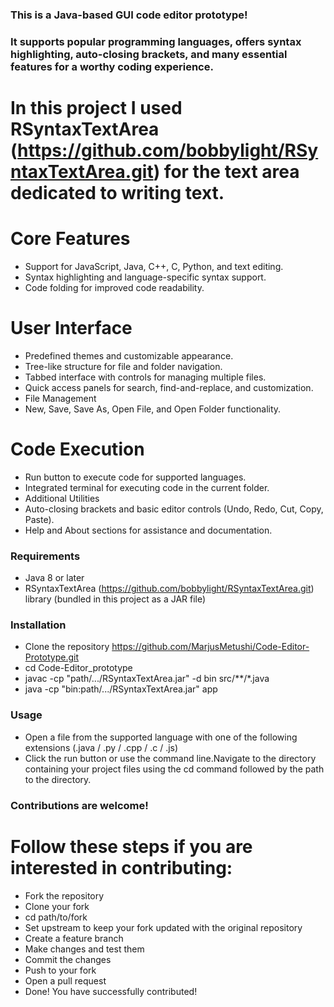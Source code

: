 ### This is a Java-based GUI code editor prototype!
### It supports popular programming languages, offers syntax highlighting, auto-closing brackets, and many essential features for a worthy coding experience.

# In this project I used RSyntaxTextArea (https://github.com/bobbylight/RSyntaxTextArea.git) for the text area dedicated to writing text.

# Core Features
  - Support for JavaScript, Java, C++, C, Python, and text editing.
  - Syntax highlighting and language-specific syntax support.
  - Code folding for improved code readability.
# User Interface
  - Predefined themes and customizable appearance.
  - Tree-like structure for file and folder navigation.
  - Tabbed interface with controls for managing multiple files.
  - Quick access panels for search, find-and-replace, and customization.
  - File Management
  - New, Save, Save As, Open File, and Open Folder functionality.
# Code Execution
  - Run button to execute code for supported languages.
  - Integrated terminal for executing code in the current folder.
  - Additional Utilities
  - Auto-closing brackets and basic editor controls (Undo, Redo, Cut, Copy, Paste).
  - Help and About sections for assistance and documentation.

### Requirements
- Java 8 or later
- RSyntaxTextArea (https://github.com/bobbylight/RSyntaxTextArea.git) library (bundled in this project as a JAR file)

### Installation
- Clone the repository https://github.com/MarjusMetushi/Code-Editor-Prototype.git
- cd Code-Editor_prototype
- javac -cp "path/.../RSyntaxTextArea.jar" -d bin src/**/*.java
- java -cp "bin:path/.../RSyntaxTextArea.jar" app

### Usage
- Open a file from the supported language with one of the following extensions (.java / .py / .cpp / .c / .js)
- Click the run button or use the command line.Navigate to the directory containing your project files using the cd command followed by the path to the directory.

### Contributions are welcome!
# Follow these steps if you are interested in contributing:
- Fork the repository
- Clone your fork
- cd path/to/fork
- Set upstream to keep your fork updated with the original repository
- Create a feature branch
- Make changes and test them
- Commit the changes
- Push to your fork
- Open a pull request
- Done! You have successfully contributed!

